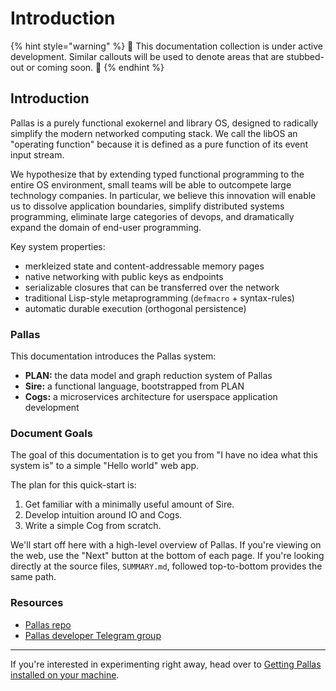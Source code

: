 # Introduction

{% hint style="warning" %}
🚧 This documentation collection is under active development. Similar callouts will be used to denote areas that are stubbed-out or coming soon. 🚧
{% endhint %}

## Introduction

Pallas is a purely functional exokernel and library OS, designed to radically simplify the modern networked computing stack. We call the libOS an "operating function" because it is defined as a pure function of its event input stream.

We hypothesize that by extending typed functional programming to the entire OS environment, small teams will be able to outcompete large technology companies. In particular, we believe this innovation will enable us to dissolve application boundaries, simplify distributed systems programming, eliminate large categories of devops, and dramatically expand the domain of end-user programming.

Key system properties:

* merkleized state and content-addressable memory pages
* native networking with public keys as endpoints
* serializable closures that can be transferred over the network
* traditional Lisp-style metaprogramming (`defmacro` + syntax-rules)
* automatic durable execution (orthogonal persistence)

### Pallas

This documentation introduces the Pallas system:

* **PLAN:** the data model and graph reduction system of Pallas
* **Sire:** a functional language, bootstrapped from PLAN
* **Cogs:** a microservices architecture for userspace application development

### Document Goals

The goal of this documentation is to get you from "I have no idea what this system is" to a simple "Hello world" web app.

The plan for this quick-start is:

1. Get familiar with a minimally useful amount of Sire.
2. Develop intuition around IO and Cogs.
3. Write a simple Cog from scratch.

We'll start off here with a high-level overview of Pallas. If you're viewing on the web, use the "Next" button at the bottom of each page. If you're looking directly at the source files, `SUMMARY.md`, followed top-to-bottom provides the same path.

### Resources

* [Pallas repo](https://github.com/operating-function/pallas)
* [Pallas developer Telegram group](https://t.me/vaporwareNetwork)

***

If you're interested in experimenting right away, head over to [Getting Pallas installed on your machine](setup/installation.md).&#x20;
